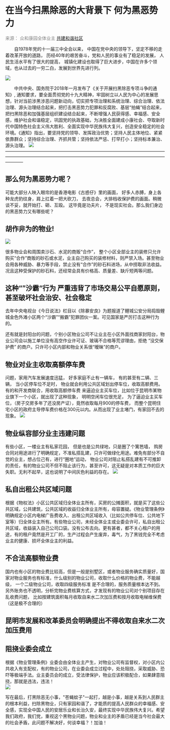 # 在当今扫黑除恶的大背景下 何为黑恶势力  #  

<font color=gray >来源： 众和康园全体业主</font>    [ 共建和谐社区](http://www.mps.gov.cn/)  

&ensp;&ensp;&ensp;&ensp;自1978年党的十一届三中全会以来， 中国在党中央的领导下，坚定不移的走着改革开放的道路， 历经40年的艰苦奋斗，党和人民的事业有了稳足的发展， 人民生活水平有了很大的提高， 城镇化建设也取得了巨大进步，中国在许多个领域，也从过去的一穷二白，发展到世界先进行列。


![](https://github.com/rainfly234/web/blob/master/a.jpg?raw=true)  


&ensp;&ensp;&ensp;&ensp;中共中央、国务院于2018年一月发布了《关于开展扫黑除恶专项斗争的通知》, 通知要求，要全面贯彻党的十九大精神，牢固树立以人民为中心的发展思想，针对当前涉黑涉恶问题新动向，切实把专项治理和系统治理、综合治理、依法治理、源头治理结合起来，把打击黑恶势力犯罪和反腐败、基层“拍蝇”结合起来，把扫黑除恶和加强基层组织建设结合起来，不断增强人民获得感、幸福感、安全感，维护社会和谐稳定，巩固党的执政基础，为决胜全面建成小康社会、夺取新时代中国特色社会主义伟大胜利、全面实现中华民族伟大复兴，创造安全稳定的社会环境。《通知》指出，要坚持党的领导、发挥政治优势；坚持人民主体地位、紧紧依靠群众；坚持综合治理、齐抓共管；坚持依法严惩、打早打小；坚持标本兼治、源头治理。 
   ![](https://github.com/rainfly234/web/blob/master/b.jpg?raw=true)
————————————————————————————————————————————————————————————————————————————  

## 那么何为黑恶势力呢？ ##
可能大部分人映入眼帘的是香港电影《古惑仔》里的画面， 好多人赤膊，身上各种龙虎豹纹身，肩上扛着一把大砍刀， 去夜总会，大排档收保护费的画面。稍微谈不妥，就开始打、砸、互殴。  这毕竟是功夫片， 不是现实社会。那么我们身边的黑恶势力又有哪些呢？  

## 胡作非为的物业! ##
![](https://github.com/rainfly234/web/blob/master/c.jpg?raw=true)

很多物业会和周围卖沙石、水泥的商贩“合作”， 整个小区全部业主的装修只允许购买“合作”商贩的砂石或水泥，业主自己购买的装修材料，则严禁入场。甚至物业会用各种威胁、暴力等手段，禁止没有“合作”的砂石料进场，从中捞取非法收益。况且这种受保护的砂石料，还经常会具有价格高、质量差、缺斤短两等问题。  
## 这种“”沙霸“行为 严重违背了市场交易公平自愿原则，甚至破坏社会治安、社会稳定 ##  
去年中央电视台《今日说法》栏目以《除暴安良》为题报道了鲤城公安分局捣毁鲤城金色外滩小区两个“沙霸”“搬霸”犯罪团伙一案。可见国家是严厉打击这种行为的。

还有就是封阳台的问题，个别小区物业公司不让业主在小区外面找商家封阳台，物业公司会以施工单位没有高空作业许可证、玻璃不合格等荒谬理由，拒绝 “没交保护费”
的商户。只许可小区内部和物业关系很“暧昧”的商户。


## 物业对业主收取高额停车费 ##  
问题，家用汽车发展速度迅猛， 好多家庭不止有一辆车， 有的甚至有二辆、三辆， 当小区停车位不足时， 物业就会利用公共区域划出停车位，收取高额费用。有的和开发商联合，用收取高额停车费 来逼迫业主买车位，比如位于昆明市某物业旗下一个小区，就出现了这种现象， 明明空闲车位很充足， 为了逼迫业主买车位，（房子交房多年了还没房产证），竟然收取每月900的停车费， 而整个昆明住宅小区的政府主导停车费价格在300元以内。从而出现了业主堵门，有家回不去的现象。
![](https://github.com/rainfly234/web/blob/master/d.jpg?raw=true)


## 物业纵容部分业主违建问题 ##   
有些小区，一楼业主有私家花园， 但是也是公共绿地，只是圈了个篱笆墙， 购房合同对用途进行了明确规定，不准私搭乱建，只许可做绿化用途。难免有部分不自觉的业主，想占位己有，进行“圈地“运动， 物业公司对阻止私搭乱建有不可推卸的责任，有的物业公司不但不阻止该行为，甚至许可，这无疑是对本质工作的巨大失职。无利不起早，这也说明了中间灰色利益的存在。
![](https://github.com/rainfly234/web/blob/master/e.jpg?raw=true)


## 私自出租公共区域问题 ##
根据《物权法》小区公共区域归全体业主所有，买房的公摊面积，就是买了这些公共区域，公共建筑，公共区域的收益归全体业主所有，毋容置疑。《物业管理条例》明确规定小区内电梯广告费收入、出租公共区域收入（比如公共停车位、公共地下室等）归全体业主所有。有些物业公司，未经全体业主或业委会许可，私自出租公共区域，收益装入自己公司口袋。没有公布去向。更有甚者，都不关心租户的用途，有的租户竟然是开工厂的，生产过程会产生废弃，毒气，为了黑钱完全不考虑业主的健康、损坏全体业主的利益。

## 不合法高额物业费 ##  
国内也有小区的物业费比较高，但是一般是别墅区，或者物业服务确实质量好，国家对物业服务也有标准，什么级别的物业公司，收取什么价格的物业费，不能越级， 一个二级物业公司，收取四级服务标准 是不合理的，服务质量根本达不到。另外账务也不透明，分析完物业费核算方式，才发现有的物业公司对个别项目存在乱收费问题， 比如按建筑面积每月收取自来水二次加压费和按月收取电梯维保费（这是极不合理的）
## 昆明市发展和改革委员会明确提出不得收取自来水二次加压费用 ##


## 阻挠业委会成立  ##  

根据《物业管理条例》业委会由全体业主产生，对物业公司有监督权，对小区内公共收入有支配权，有的物业公司，在业委会成立过程中，处处阻挠，采取威胁、恐吓等极端手法。业主委员会的成立，受法律保护，物业应该积极配合，如果肆意阻挠，那就是违法，违法！  
![](https://github.com/rainfly234/web/blob/master/f.jpg?raw=true)

写在最后，打黑除恶无小事，"苍蝇蚊子"一起打，越是小事，越是关系到人民群主的根本利益，扫除黑物业，只有家园和谐了，才能质的提高人民群众的幸福感、安全感，实现全中国人民的安居乐业和长治久安，最终实现中华民族伟大复兴。希望我们政府，我们党，重视这个黑物业问题，物业和业主的矛盾已经是当今社会最大的社会矛盾，此问题不解决好，何谈幸福？！加油！
